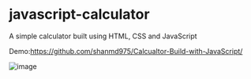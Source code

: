# javascript-calculator
A simple calculator built using HTML, CSS and JavaScript

Demo:https://github.com/shanmd975/Calcualtor-Build-with-JavaScript/

![image](https://user-images.githubusercontent.com/47948084/153292695-9af247e2-2bd5-476f-8567-dbaa2bf50cd1.png)
